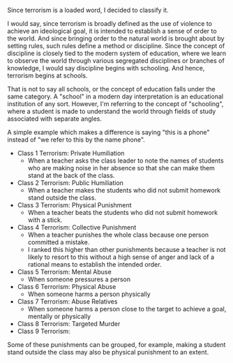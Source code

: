 Since terrorism is a loaded word, I decided to classify it.

I would say, since terrorism is broadly defined as the use of violence to achieve an ideological goal, it is intended to establish a sense of order to the world. And since bringing order to the natural world is brought about by setting rules, such rules define a method or discipline. Since the concept of discipline is closely tied to the modern system of education, where we learn to observe the world through various segregated disciplines or branches of knowledge, I would say discipline begins with schooling. And hence, terrorism begins at schools.

That is not to say all schools, or the concept of education falls under the same category. A "school" in a modern day interpretation is an educational institution of any sort. However, I'm referring to the concept of "schooling", where a student is made to understand the world through fields of study associated with separate angles.

A simple example which makes a difference is saying "this is a phone" instead of "we refer to this by the name phone".

- Class 1 Terrorism: Private Humiliation
	- When a teacher asks the class leader to note the names of students who are making noise in her absence so that she can make them stand at the back of the class.
- Class 2 Terrorism: Public Humiliation
	- When a teacher makes the students who did not submit homework stand outside the class.
- Class 3 Terrorism: Physical Punishment
	- When a teacher beats the students who did not submit homework with a stick.
- Class 4 Terrorism: Collective Punishment
	- When a teacher punishes the whole class because one person committed a mistake.
	- I ranked this higher than other punishments because a teacher is not likely to resort to this without a high sense of anger and lack of a rational means to establish the intended order.
- Class 5 Terrorism: Mental Abuse
	- When someone pressures a person
- Class 6 Terrorism: Physical Abuse
	- When someone harms a person physically
- Class 7 Terrorism: Abuse Relatives
	- When someone harms a person close to the target to achieve a goal, mentally or physically
- Class 8 Terrorism: Targeted Murder
- Class 9 Terrorism: 

Some of these punishments can be grouped, for example, making a student stand outside the class may also be physical punishment to an extent.